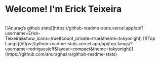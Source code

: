 # Welcome! I'm Erick Teixeira
<br>
![Anurag’s github stats](https://github-readme-stats.vercel.app/api?username=Erick-Teixeira&show_icons=true&count_private=true&theme=tokyonight)
[![Top Langs](https://github-readme-stats.vercel.app/api/top-langs/?username=rodriguesjeff&layout=compact&theme=tokyonight)](https://github.com/anuraghazra/github-readme-stats)
